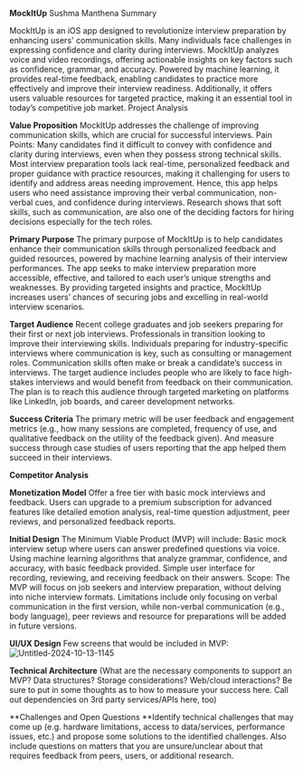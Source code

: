 **MockItUp**
Sushma Manthena
Summary

MockItUp is an iOS app designed to revolutionize interview preparation by enhancing users' communication skills. Many individuals face challenges in expressing confidence and clarity during interviews. MockItUp analyzes voice and video recordings, offering actionable insights on key factors such as confidence, grammar, and accuracy. Powered by machine learning, it provides real-time feedback, enabling candidates to practice more effectively and improve their interview readiness. Additionally, it offers users valuable resources for targeted practice, making it an essential tool in today’s competitive job market.
Project Analysis

**Value Proposition**
MockItUp addresses the challenge of improving communication skills, which are crucial for successful interviews.
Pain Points:
Many candidates find it difficult to convey with confidence and clarity during interviews, even when they possess strong technical skills.
Most interview preparation tools lack real-time, personalized feedback and proper guidance with practice resources, making it challenging for users to identify and address areas needing improvement.
Hence, this app helps users who need assistance improving their verbal communication, non-verbal cues, and confidence during interviews. Research shows that soft skills, such as communication, are also one of the deciding factors for hiring decisions especially for the tech roles.

**Primary Purpose**
The primary purpose of MockItUp is to help candidates enhance their communication skills through personalized feedback and guided resources, powered by machine learning analysis of their interview performances. The app seeks to make interview preparation more accessible, effective, and tailored to each user’s unique strengths and weaknesses. By providing targeted insights and practice, MockItUp increases users’ chances of securing jobs and excelling in real-world interview scenarios.

**Target Audience**
Recent college graduates and job seekers preparing for their first or next job interviews.
Professionals in transition looking to improve their interviewing skills.
Individuals preparing for industry-specific interviews where communication is key, such as consulting or management roles.
Communication skills often make or break a candidate’s success in interviews. The target audience includes people who are likely to face high-stakes interviews and would benefit from feedback on their communication. The plan is to reach this audience through targeted marketing on platforms like LinkedIn, job boards, and career development networks.

**Success Criteria**
The primary metric will be user feedback and engagement metrics (e.g., how many sessions are completed, frequency of use, and qualitative feedback on the utility of the feedback given). And measure success through case studies of users reporting that the app helped them succeed in their interviews.

**Competitor Analysis**

**Monetization Model**
Offer a free tier with basic mock interviews and feedback. Users can upgrade to a premium subscription for advanced features like detailed emotion analysis, real-time question adjustment, peer reviews, and personalized feedback reports.

**Initial Design**
The Minimum Viable Product (MVP) will include:
Basic mock interview setup where users can answer predefined questions via voice.
Using machine learning algorithms that analyze grammar, confidence, and accuracy, with basic feedback provided.
Simple user interface for recording, reviewing, and receiving feedback on their answers.
Scope:
The MVP will focus on job seekers and interview preparation, without delving into niche interview formats.
Limitations include only focusing on verbal communication in the first version, while non-verbal communication (e.g., body language), peer reviews and resource for preparations will be added in future versions.

**UI/UX Design**
Few screens that would be included in MVP:
![Untitled-2024-10-13-1145](https://github.com/user-attachments/assets/8a5853bb-6dac-4f71-9c62-2edbc1ffaed9)



**Technical Architecture**
(What are the necessary components to support an MVP? Data structures? Storage considerations? Web/cloud interactions? Be sure to put in some thoughts as to how to measure your success here. Call out dependencies on 3rd party services/APIs here, too)


**Challenges and Open Questions
**Identify technical challenges that may come up (e.g. hardware limitations, access to data/services, performance issues, etc.) and propose some solutions to the identified challenges. Also include questions on matters that you are unsure/unclear about that requires feedback from peers, users, or additional research.
